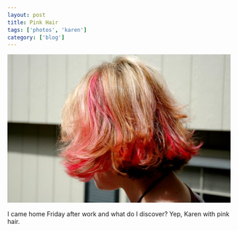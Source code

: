 ```yaml
---
layout: post
title: Pink Hair
tags: ['photos', 'karen']
category: ['blog']
---
```


![Altair :: Nikon D70 : 1/1600s : f/4.5 : ISO 200](/media/2005/03/pinkhair.jpg)

I came home Friday after work and what do I discover? Yep, Karen with
pink hair.
